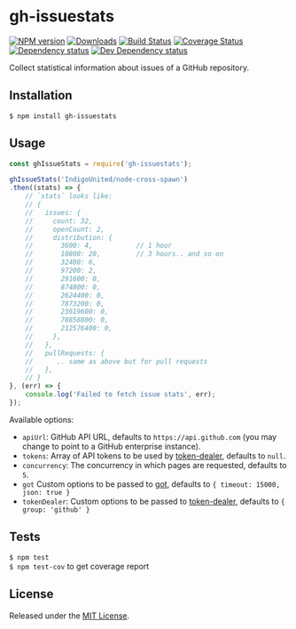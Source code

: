 # gh-issuestats

[![NPM version][npm-image]][npm-url] [![Downloads][downloads-image]][npm-url] [![Build Status][travis-image]][travis-url] [![Coverage Status][coveralls-image]][coveralls-url] [![Dependency status][david-dm-image]][david-dm-url] [![Dev Dependency status][david-dm-dev-image]][david-dm-dev-url]

[npm-url]:https://npmjs.org/package/gh-issuestats
[downloads-image]:http://img.shields.io/npm/dm/gh-issuestats.svg
[npm-image]:http://img.shields.io/npm/v/gh-issuestats.svg
[travis-url]:https://travis-ci.org/IndigoUnited/node-gh-issuestats
[travis-image]:http://img.shields.io/travis/IndigoUnited/node-gh-issuestats/master.svg
[coveralls-url]:https://coveralls.io/r/IndigoUnited/node-gh-issuestats
[coveralls-image]:https://img.shields.io/coveralls/IndigoUnited/node-gh-issuestats/master.svg
[david-dm-url]:https://david-dm.org/IndigoUnited/node-gh-issuestats
[david-dm-image]:https://img.shields.io/david/IndigoUnited/node-gh-issuestats.svg
[david-dm-dev-url]:https://david-dm.org/IndigoUnited/node-gh-issuestats#info=devDependencies
[david-dm-dev-image]:https://img.shields.io/david/dev/IndigoUnited/node-gh-issuestats.svg

Collect statistical information about issues of a GitHub repository.


## Installation

`$ npm install gh-issuestats`


## Usage

```js
const ghIssueStats = require('gh-issuestats');

ghIssueStats('IndigoUnited/node-cross-spawn')
.then((stats) => {
    // `stats` looks like:
    // {
    //   issues: {
    //     count: 32,
    //     openCount: 2,
    //     distribution: {
    //       3600: 4,           // 1 hour
    //       10800: 20,         // 3 hours.. and so on
    //       32400: 6,
    //       97200: 2,
    //       291600: 0,
    //       874800: 0,
    //       2624400: 0,
    //       7873200: 0,
    //       23619600: 0,
    //       70858800: 0,
    //       212576400: 0,
    //     },
    //   },
    //   pullRequests: {
    //      .. same as above but for pull requests
    //   },
    // }
}, (err) => {
    console.log('Failed to fetch issue stats', err);
});
```

Available options:

- `apiUrl`: GitHub API URL, defaults to `https://api.github.com` (you may change to point to a GitHub enterprise instance).
- `tokens`: Array of API tokens to be used by [token-dealer](https://github.com/IndigoUnited/node-token-dealer), defaults to `null`.
- `concurrency`: The concurrency in which pages are requested, defaults to `5`.
- `got` Custom options to be passed to [got](https://github.com/sindresorhus/got), defaults to `{ timeout: 15000, json: true }`
- `tokenDealer`: Custom options to be passed to [token-dealer](https://github.com/IndigoUnited/node-token-dealer), defaults to `{ group: 'github' }`


## Tests

`$ npm test`   
`$ npm test-cov` to get coverage report


## License

Released under the [MIT License](http://www.opensource.org/licenses/mit-license.php).

